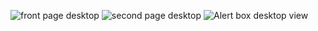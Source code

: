 ![front page desktop](https://github.com/Dhineshrajm/videoproject/assets/128464347/96e79457-dfb2-4597-94cb-a144eb009603)
![second page desktop](https://github.com/Dhineshrajm/videoproject/assets/128464347/3bb716f6-9dab-491d-b983-ee663a06f56d)
![Alert box desktop view](https://github.com/Dhineshrajm/videoproject/assets/128464347/572d02bd-8394-4d20-b053-997789269376)
